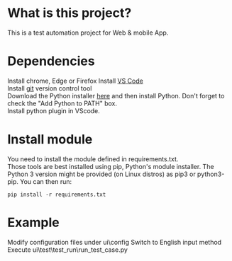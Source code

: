 # What is this project?
This is a test automation project for Web & mobile App.

# Dependencies
Install chrome, Edge or Firefox
Install [VS Code](https://code.visualstudio.com/download)  
Install [git](https://git-scm.com/downloads) version control tool  
Download the Python installer [here](https://www.python.org/downloads/) and then install Python. Don't forget to check the "Add Python to PATH" box.  
Install python plugin in VScode.  

# Install module
You need to install the module defined in requirements.txt.  
Those tools are best installed using pip, Python's module installer. The Python 3 version might be provided (on Linux distros) as pip3 or python3-pip. You can then run:  

`pip install -r requirements.txt`

# Example
Modify configuration files under ui\config
Switch to English input method
Execute ui\test\test_run\run_test_case.py

